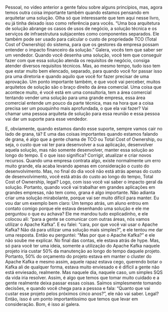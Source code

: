 Pessoal, no vídeo anterior a gente falou sobre alguns princípios, mas, agora temos outra coisa importante também quando estamos pensando em arquitetar uma solução. Olha só que interessante que tem aqui nesse livro, eu já tinha deixado isso como referência para vocês. “Uma boa arquitetura de solução abrange os casos de usos de negócio, a solução técnica e os serviços de infraestrutura subjacentes como componentes separados. Ele também pode ser usado para calcular o custo de propriedade TCO (Total Cost of Ownership) do sistema, para que os gestores da empresa possam entender o impacto financeiro da solução.” Galera, vocês tem que saber ser um vendedor. Quando você desenha uma solução, você tem que conseguir fazer com que essa solução atenda os requisitos de negócio, consiga atender diversos requisitos técnicos. Mas, ao mesmo tempo, tudo isso tem que estar muito bem elencado, separado, para quando você for passar isso pra uma diretoria e quando aquilo que você for fazer precisar de uma aprovação. Um ponto importante também, e que você vai perceber, muitos arquitetos de solução são o braço direito da área comercial. Uma coisa que acontece muito, é você está em uma consultoria, tem a área comercial tentando vender uma solução para uma grande empresa, essa área comercial entende um pouco da parte técnica, mas na hora que a coisa precisa ser um pouquinho mais aprofundada, o que ela vai fazer? Vai chamar uma pessoa arquiteta de solução para essa reunião e essa pessoa vai dar um suporte para esse vendedor.

 

E, obviamente, quando estamos dando esse suporte, sempre vamos cair no lado de grana, tá? E uma das coisas importantes quando estamos falando de grana, é algo que a gente chama de TCO ou Total Cost of Ownership, ou seja, o custo que vai ter para desenvolver a sua aplicação, desenvolver aquela solução, mas não somente desenvolver, manter essa solução ao longo do tempo. E o que isso significa? Corrigir, atualizar e criar novos recursos. Quando uma empresa contrata algo, existe normalmente um erro muito grande, ela acaba levando apenas em consideração o custo do desenvolvimento. Mas, no final do dia você não está atrás apenas do custo de desenvolvimento, você está atrás do custo ao longo do tempo, Total Cost of Ownership, legal? Logo, com isso você vai saber o impacto geral da solução. Portanto, quando você vai trabalhar em grandes aplicações em grandes empresas, não tem como, grana é algo importante. Não adianta criar uma solução mirabolante, porque vai ser muito difícil para manter. Eu vou dar um exemplo bem claro: Um tempo atrás, um aluno entrou em contato comigo porque ele estava desenhando uma solução e ele me perguntou o que eu achava? Ele me mandou tudo explicadinho, e ele colocou ali: “para a gente se comunicar com outras áreas, nós vamos utilizar o Apache Kafka”. E eu falei: “cara, por que você vai usar o Apache Kafka? Não dá para utilizar uma solução mais simples?”, e ele tentou me dar uma resposta. Então eu perguntei: “Mas por que o Apache Kafka?” e ele não soube me explicar. No final das contas, ele estava atrás de hype. Mas, só para você ter uma ideia, somente a utilização do Apache Kafka naquele projeto iria custar 50% da manutenção ao longo do tempo daquele projeto. Portanto, 50% do orçamento do projeto estava em manter o cluster do Apache Kafka e mesmo assim, aquele rapaz estava cego, querendo botar o Kafka ali de qualquer forma, estava muito enviesado e é difícil a gente não está enviesado, realmente. Mas naquele dia, naquele caso, um simples SQS da vida iria resolver. Assim, é algo que temos que tomar muito cuidado e a gente realmente deixa passar essas coisas. Saímos simplesmente tomando decisões, e quando você chega para a pessoa e fala: “Quanto que vai custar esse projeto pelos próximos cinco anos?”, ele não vai saber. Legal? Então, isso é um ponto importantíssimo que temos que levar em consideração. Bom, é isso aí galera.